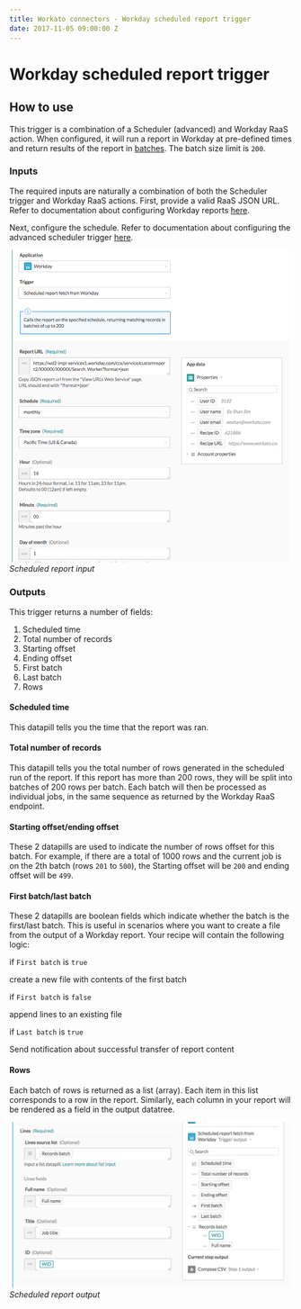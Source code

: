 ```yaml
---
title: Workato connectors - Workday scheduled report trigger
date: 2017-11-05 09:00:00 Z
---
```


# Workday scheduled report trigger

## How to use
This trigger is a combination of a Scheduler (advanced) and Workday RaaS action. When configured, it will run a report in Workday at pre-defined times and return results of the report in [batches](/features/batch-processing.md). The batch size limit is `200`.

### Inputs
The required inputs are naturally a combination of both the Scheduler trigger and Workday RaaS actions. First, provide a valid RaaS JSON URL. Refer to documentation about configuring Workday reports [here](/connectors/workday/workday_raas.md).

Next, configure the schedule. Refer to documentation about configuring the advanced scheduler trigger [here](/features/scheduler.md).

![Scheduled report input](/assets/images/workday/scheduled_report_input.png)
*Scheduled report input*

### Outputs
This trigger returns a number of fields:
1. Scheduled time
2. Total number of records
3. Starting offset
4. Ending offset
5. First batch
6. Last batch
7. Rows

#### Scheduled time
This datapill tells you the time that the report was ran.

#### Total number of records
This datapill tells you the total number of rows generated in the scheduled run of the report. If this report has more than 200 rows, they will be split into batches of 200 rows per batch. Each batch will then be processed as individual jobs, in the same sequence as returned by the Workday RaaS endpoint.

#### Starting offset/ending offset
These 2 datapills are used to indicate the number of rows offset for this batch. For example, if there are a total of 1000 rows and the current job is on the 2th batch (rows `201` to `500`), the Starting offset will be `200` and ending offset will be `499`.

#### First batch/last batch
These 2 datapills are boolean fields which indicate whether the batch is the first/last batch. This is useful in scenarios where you want to create a file from the output of a Workday report. Your recipe will contain the following logic:

if `First batch` is `true`

   create a new file with contents of the first batch

if `First batch` is `false`

   append lines to an existing file

if `Last batch` is `true`

   Send notification about successful transfer of report content


#### Rows
Each batch of rows is returned as a list (array). Each item in this list corresponds to a row in the report. Similarly, each column in your report will be rendered as a field in the output datatree.

![Scheduled report output](/assets/images/workday/scheduled_report_output.png)
*Scheduled report output*
